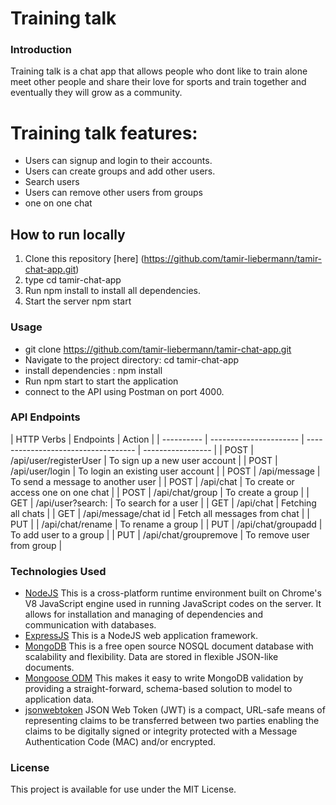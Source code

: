 # Training talk

### Introduction

Training talk is a chat app that allows people who dont like to train alone meet other people
and share their love for sports and train together and eventually they will grow as a community.

# Training talk features:

- Users can signup and login to their accounts.
- Users can create groups and add other users.
- Search users
- Users can remove other users from groups
- one on one chat

## How to run locally

1. Clone this repository [here]
   (https://github.com/tamir-liebermann/tamir-chat-app.git)
2. type cd tamir-chat-app
3. Run npm install to install all dependencies.
4. Start the server npm start

### Usage

- git clone https://github.com/tamir-liebermann/tamir-chat-app.git
- Navigate to the project directory: cd tamir-chat-app
- install dependencies : npm install
- Run npm start to start the application
- connect to the API using Postman on port 4000.

### API Endpoints

| HTTP Verbs | Endpoints              | Action                              |
| ---------- | ---------------------- | ----------------------------------- | ----------------- |
| POST       | /api/user/registerUser | To sign up a new user account       |
| POST       | /api/user/login        | To login an existing user account   |
| POST       | /api/message           | To send a message to another user   |
| POST       | /api/chat              | To create or access one on one chat |
| POST       | /api/chat/group        | To create a group                   |
| GET        | /api/user?search:      | To search for a user                |
| GET        | /api/chat              | Fetching all chats                  |
| GET        | /api/message/chat id   | Fetch all messages from chat        |
| PUT        |                        | /api/chat/rename                    | To rename a group |
| PUT        | /api/chat/groupadd     | To add user to a group              |
| PUT        | /api/chat/groupremove  | To remove user from group           |

### Technologies Used

- [NodeJS](https://nodejs.org/) This is a cross-platform runtime environment built on Chrome's V8 JavaScript engine used in running JavaScript codes on the server. It allows for installation and managing of dependencies and communication with databases.
- [ExpressJS](https://www.expresjs.org/) This is a NodeJS web application framework.
- [MongoDB](https://www.mongodb.com/) This is a free open source NOSQL document database with scalability and flexibility. Data are stored in flexible JSON-like documents.
- [Mongoose ODM](https://mongoosejs.com/) This makes it easy to write MongoDB validation by providing a straight-forward, schema-based solution to model to application data.
- [jsonwebtoken](https://www.npmjs.com/package/jsonwebtoken?activeTab=readme)
  JSON Web Token (JWT) is a compact, URL-safe means of representing
  claims to be transferred between two parties
  enabling the claims to be digitally
  signed or integrity protected with a Message Authentication Code
  (MAC) and/or encrypted.

### License

This project is available for use under the MIT License.
